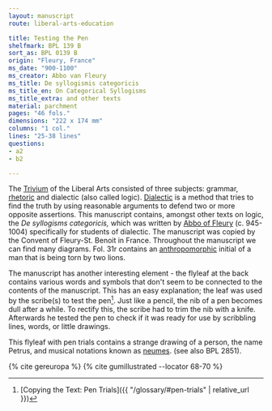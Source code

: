 ```yaml
---
layout: manuscript
route: liberal-arts-education

title: Testing the Pen
shelfmark: BPL 139 B
sort_as: BPL 0139 B
origin: "Fleury, France"
ms_date: "900-1100"
ms_creator: Abbo van Fleury
ms_title: De syllogismis categoricis
ms_title_en: On Categorical Syllogisms
ms_title_extra: and other texts
material: parchment
pages: "46 fols."
dimensions: "222 x 174 mm"
columns: "1 col."
lines: "25-38 lines"
questions:
- a2
- b2

---
```


The [Trivium](https://en.wikipedia.org/wiki/Trivium) of the Liberal Arts
consisted of three subjects: grammar,
[rhetoric](https://en.wikipedia.org/wiki/Rhetoric) and dialectic (also
called logic). [Dialectic](https://en.wikipedia.org/wiki/Dialectic) is a
method that tries to find the truth by using reasonable arguments to
defend two or more opposite assertions. This manuscript contains,
amongst other texts on logic, the *De syllogisms categoricis,* which was
written by [Abbo of Fleury](https://en.wikipedia.org/wiki/Abbo_of_Fleury) (c. 945-1004)
specifically for students of dialectic. The manuscript was copied by the
Convent of Fleury-St. Benoit in France. Throughout the manuscript we can
find many diagrams. Fol. <span data-fol="31r" class="fref">31r</span> contains an
[anthropomorphic](https://en.wikipedia.org/wiki/Anthropomorphism)
initial of a man that is being torn by two lions.

The manuscript has another interesting element - the flyleaf at the back
contains various words and symbols that don't seem to be connected to
the contents of the manuscript. This has an easy explanation; the leaf
was used by the scribe(s) to test the pen[^1]. Just like a pencil, the nib
of a pen becomes dull after a while. To rectify this, the scribe had to
trim the nib with a knife. Afterwards he tested the pen to check if it
was ready for use by scribbling lines, words, or little drawings.

This flyleaf with pen trials contains a strange drawing of a person, the
name Petrus, and musical notations known as
[neumes](https://en.wikipedia.org/wiki/Neume). (see also BPL 2851).

[^1]: [Copying the Text: Pen Trials]({{ "/glossary/#pen-trials" | relative_url }})

{% cite gereuropa %}
{% cite gumillustrated --locator 68-70 %}
